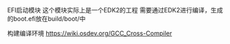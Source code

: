 EFI启动模块
这个模块实际上是一个EDK2的工程
需要通过EDK2进行编译，生成的boot.efi放在build/boot/中


构建编译环境
https://wiki.osdev.org/GCC_Cross-Compiler
